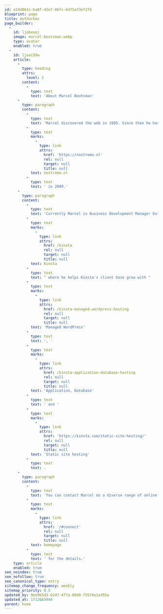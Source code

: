 ```yaml
---
id: e24d061c-ba8f-42e7-86fc-b475af3ef2f6
blueprint: page
title: Authorbox
page_builder:
  -
    id: ljabeuej
    image: marcel-bootsman.webp
    type: avatar
    enabled: true
  -
    id: ljaai59w
    article:
      -
        type: heading
        attrs:
          level: 2
        content:
          -
            type: text
            text: 'About Marcel Bootsman'
      -
        type: paragraph
        content:
          -
            type: text
            text: 'Marcel discovered the web in 1995. Since then he has paid attention to and worked with lots of technologies and founded his own WordPress oriented business '
          -
            type: text
            marks:
              -
                type: link
                attrs:
                  href: 'https://nostromo.nl'
                  rel: null
                  target: null
                  title: null
            text: nostromo.nl
          -
            type: text
            text: ' in 2009.'
      -
        type: paragraph
        content:
          -
            type: text
            text: 'Currently Marcel is Business Development Manager Dutch & DACH Markets at '
          -
            type: text
            marks:
              -
                type: link
                attrs:
                  href: /kinsta
                  rel: null
                  target: null
                  title: null
            text: Kinsta
          -
            type: text
            text: " where he helps Kinsta's client base grow with "
          -
            type: text
            marks:
              -
                type: link
                attrs:
                  href: /kinsta-managed-wordpress-hosting
                  rel: null
                  target: null
                  title: null
            text: 'Managed WordPress'
          -
            type: text
            text: ', '
          -
            type: text
            marks:
              -
                type: link
                attrs:
                  href: /kinsta-application-database-hosting
                  rel: null
                  target: null
                  title: null
            text: 'Application, Database'
          -
            type: text
            text: ' and '
          -
            type: text
            marks:
              -
                type: link
                attrs:
                  href: 'https://kinsta.com/static-site-hosting/'
                  rel: null
                  target: null
                  title: null
            text: 'Static site hosting'
          -
            type: text
            text: .
      -
        type: paragraph
        content:
          -
            type: text
            text: 'You can contact Marcel on a diverse range of online platforms. Please see the Connect section on the '
          -
            type: text
            marks:
              -
                type: link
                attrs:
                  href: '/#connect'
                  rel: null
                  target: null
                  title: null
            text: homepage
          -
            type: text
            text: ' for the details.'
    type: article
    enabled: true
seo_noindex: true
seo_nofollow: true
seo_canonical_type: entry
sitemap_change_frequency: weekly
sitemap_priority: 0.5
updated_by: 9ee9b5d3-6247-4f7a-80d0-f5574e1a355a
updated_at: 1712665944
parent: home
---
```

